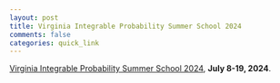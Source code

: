 ```yaml
---
layout: post
title: Virginia Integrable Probability Summer School 2024
comments: false
categories: quick_link 
---
```


<div><a href="https://lpetrov.cc/vipss2024/">Virginia Integrable Probability Summer School 2024</a>, <b>July 8-19, 2024</b>.</div>